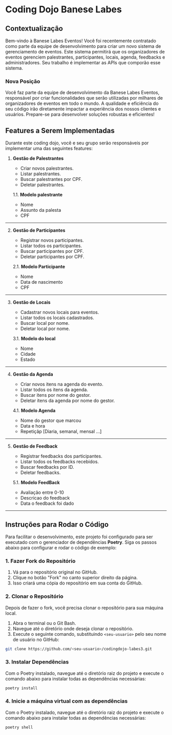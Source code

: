 # Coding Dojo Banese Labes

## Contextualização

Bem-vindo à Banese Labes Eventos! Você foi recentemente contratado como parte da equipe de desenvolvimento para criar um novo sistema de gerenciamento de eventos. Este sistema permitirá que os organizadores de eventos gerenciem palestrantes, participantes, locais, agenda, feedbacks e administradores. Seu trabalho é implementar as APIs que comporão esse sistema.

### Nova Posição

Você faz parte da equipe de desenvolvimento da Banese Labes Eventos, responsável por criar funcionalidades que serão utilizadas por milhares de organizadores de eventos em todo o mundo. A qualidade e eficiência do seu código irão diretamente impactar a experiência dos nossos clientes e usuários. Prepare-se para desenvolver soluções robustas e eficientes!

## Features a Serem Implementadas

Durante este coding dojo, você e seu grupo serão responsáveis por implementar uma das seguintes features:

1. **Gestão de Palestrantes**
   - Criar novos palestrantes.
   - Listar palestrantes.
   - Buscar palestrantes por CPF.
   - Deletar palestrantes.

   1.1. **Modelo palestrante**  
      - Nome
      - Assunto da palesta
      - CPF

---

2. **Gestão de Participantes**
   - Registrar novos participantes.
   - Listar todos os participantes.
   - Buscar participantes por CPF.
   - Deletar participantes por CPF.

   2.1. **Modelo Participante**  
      - Nome
      - Data de nascimento
      - CPF

---

3. **Gestão de Locais**
   - Cadastrar novos locais para eventos.
   - Listar todos os locais cadastrados.
   - Buscar local por nome.
   - Deletar local por nome.

   3.1. **Modelo do local**  
      - Nome
      - Cidade
      - Estado

---

4. **Gestão da Agenda**
   - Criar novos itens na agenda do evento.
   - Listar todos os itens da agenda.
   - Buscar itens por nome do gestor.
   - Deletar itens da agenda por nome do gestor.

   4.1. **Modelo Agenda**  
      - Nome do gestor que marcou
      - Data e hora
      - Repetiçãp [Diaria, semanal, mensal ...]

---

5. **Gestão de Feedback**
   - Registrar feedbacks dos participantes.
   - Listar todos os feedbacks recebidos.
   - Buscar feedbacks por ID.
   - Deletar feedbacks.
     
   5.1. **Modelo FeedBack**  
      - Avaliação entre 0-10
      - Descricao do feedback
      - Data o feedback foi dado

---

## Instruções para Rodar o Código

Para facilitar o desenvolvimento, este projeto foi configurado para ser executado com o gerenciador de dependências **Poetry**. Siga os passos abaixo para configurar e rodar o código de exemplo:

### 1. Fazer Fork do Repositório

1. Vá para o repositório original no GitHub.
2. Clique no botão "Fork" no canto superior direito da página.
3. Isso criará uma cópia do repositório em sua conta do GitHub.

### 2. Clonar o Repositório

Depois de fazer o fork, você precisa clonar o repositório para sua máquina local.

1. Abra o terminal ou o Git Bash.
2. Navegue até o diretório onde deseja clonar o repositório.
3. Execute o seguinte comando, substituindo `<seu-usuario>` pelo seu nome de usuário no GitHub:

```bash
git clone https://github.com/<seu-usuario>/codingdojo-labes3.git
```

### 3. Instalar Dependências

Com o Poetry instalado, navegue até o diretório raiz do projeto e execute o comando abaixo para instalar todas as dependências necessárias:

```bash
poetry install
```

### 4. Inicie a máquina virtual com as dependências 

Com o Poetry instalado, navegue até o diretório raiz do projeto e execute o comando abaixo para instalar todas as dependências necessárias:

```bash
poetry shell
```